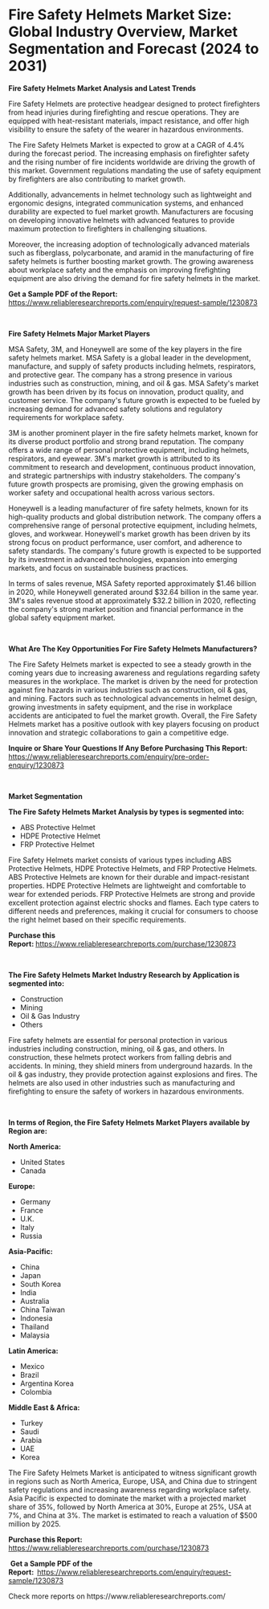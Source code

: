 <p><h1>Fire Safety Helmets Market Size: Global Industry Overview, Market Segmentation and Forecast (2024 to 2031)</h1></p><p><strong>Fire Safety Helmets Market Analysis and Latest Trends</strong></p>
<p><p>Fire Safety Helmets are protective headgear designed to protect firefighters from head injuries during firefighting and rescue operations. They are equipped with heat-resistant materials, impact resistance, and offer high visibility to ensure the safety of the wearer in hazardous environments.</p><p>The Fire Safety Helmets Market is expected to grow at a CAGR of 4.4% during the forecast period. The increasing emphasis on firefighter safety and the rising number of fire incidents worldwide are driving the growth of this market. Government regulations mandating the use of safety equipment by firefighters are also contributing to market growth.</p><p>Additionally, advancements in helmet technology such as lightweight and ergonomic designs, integrated communication systems, and enhanced durability are expected to fuel market growth. Manufacturers are focusing on developing innovative helmets with advanced features to provide maximum protection to firefighters in challenging situations.</p><p>Moreover, the increasing adoption of technologically advanced materials such as fiberglass, polycarbonate, and aramid in the manufacturing of fire safety helmets is further boosting market growth. The growing awareness about workplace safety and the emphasis on improving firefighting equipment are also driving the demand for fire safety helmets in the market.</p></p>
<p><strong>Get a Sample PDF of the Report:&nbsp;</strong> <a href="https://www.reliableresearchreports.com/enquiry/request-sample/1230873">https://www.reliableresearchreports.com/enquiry/request-sample/1230873</a></p>
<p>&nbsp;</p>
<p><strong>Fire Safety Helmets Major Market Players</strong></p>
<p><p>MSA Safety, 3M, and Honeywell are some of the key players in the fire safety helmets market. MSA Safety is a global leader in the development, manufacture, and supply of safety products including helmets, respirators, and protective gear. The company has a strong presence in various industries such as construction, mining, and oil & gas. MSA Safety's market growth has been driven by its focus on innovation, product quality, and customer service. The company's future growth is expected to be fueled by increasing demand for advanced safety solutions and regulatory requirements for workplace safety.</p><p>3M is another prominent player in the fire safety helmets market, known for its diverse product portfolio and strong brand reputation. The company offers a wide range of personal protective equipment, including helmets, respirators, and eyewear. 3M's market growth is attributed to its commitment to research and development, continuous product innovation, and strategic partnerships with industry stakeholders. The company's future growth prospects are promising, given the growing emphasis on worker safety and occupational health across various sectors.</p><p>Honeywell is a leading manufacturer of fire safety helmets, known for its high-quality products and global distribution network. The company offers a comprehensive range of personal protective equipment, including helmets, gloves, and workwear. Honeywell's market growth has been driven by its strong focus on product performance, user comfort, and adherence to safety standards. The company's future growth is expected to be supported by its investment in advanced technologies, expansion into emerging markets, and focus on sustainable business practices.</p><p>In terms of sales revenue, MSA Safety reported approximately $1.46 billion in 2020, while Honeywell generated around $32.64 billion in the same year. 3M's sales revenue stood at approximately $32.2 billion in 2020, reflecting the company's strong market position and financial performance in the global safety equipment market.</p></p>
<p>&nbsp;</p>
<p><strong>What Are The Key Opportunities For Fire Safety Helmets Manufacturers?</strong></p>
<p><p>The Fire Safety Helmets market is expected to see a steady growth in the coming years due to increasing awareness and regulations regarding safety measures in the workplace. The market is driven by the need for protection against fire hazards in various industries such as construction, oil & gas, and mining. Factors such as technological advancements in helmet design, growing investments in safety equipment, and the rise in workplace accidents are anticipated to fuel the market growth. Overall, the Fire Safety Helmets market has a positive outlook with key players focusing on product innovation and strategic collaborations to gain a competitive edge.</p></p>
<p><strong>Inquire or Share Your Questions If Any Before Purchasing This Report:</strong> <a href="https://www.reliableresearchreports.com/enquiry/pre-order-enquiry/1230873">https://www.reliableresearchreports.com/enquiry/pre-order-enquiry/1230873</a></p>
<p>&nbsp;</p>
<p><strong>Market Segmentation</strong></p>
<p><strong>The Fire Safety Helmets Market Analysis by types is segmented into:</strong></p>
<p><ul><li>ABS Protective Helmet</li><li>HDPE Protective Helmet</li><li>FRP Protective Helmet</li></ul></p>
<p><p>Fire Safety Helmets market consists of various types including ABS Protective Helmets, HDPE Protective Helmets, and FRP Protective Helmets. ABS Protective Helmets are known for their durable and impact-resistant properties. HDPE Protective Helmets are lightweight and comfortable to wear for extended periods. FRP Protective Helmets are strong and provide excellent protection against electric shocks and flames. Each type caters to different needs and preferences, making it crucial for consumers to choose the right helmet based on their specific requirements.</p></p>
<p><strong>Purchase this Report:&nbsp;</strong><a href="https://www.reliableresearchreports.com/purchase/1230873">https://www.reliableresearchreports.com/purchase/1230873</a></p>
<p>&nbsp;</p>
<p><strong>The Fire Safety Helmets Market Industry Research by Application is segmented into:</strong></p>
<p><ul><li>Construction</li><li>Mining</li><li>Oil & Gas Industry</li><li>Others</li></ul></p>
<p><p>Fire safety helmets are essential for personal protection in various industries including construction, mining, oil & gas, and others. In construction, these helmets protect workers from falling debris and accidents. In mining, they shield miners from underground hazards. In the oil & gas industry, they provide protection against explosions and fires. The helmets are also used in other industries such as manufacturing and firefighting to ensure the safety of workers in hazardous environments.</p></p>
<p>&nbsp;</p>
<p><strong>In terms of Region, the Fire Safety Helmets Market Players available by Region are:</strong></p>
<p>
    <p> <strong> North America: </strong>
        <ul>
            <li>United States</li>
            <li>Canada</li>
        </ul>
        </p> 
    <p> <strong> Europe: </strong>
        <ul>
            <li>Germany</li>
            <li>France</li>
            <li>U.K.</li>
            <li>Italy</li>
            <li>Russia</li>
        </ul>
        </p> 
    <p> <strong> Asia-Pacific: </strong>
        <ul>
            <li>China</li>
            <li>Japan</li>
            <li>South Korea</li>
            <li>India</li>
            <li>Australia</li>
            <li>China Taiwan</li>
            <li>Indonesia</li>
            <li>Thailand</li>
            <li>Malaysia</li>
        </ul>
        </p> 
    <p> <strong> Latin America: </strong>
        <ul>
            <li>Mexico</li>
            <li>Brazil</li>
            <li>Argentina Korea</li>
            <li>Colombia</li>
        </ul>
        </p> 
    <p> <strong> Middle East & Africa: </strong>
        <ul>
            <li>Turkey</li>
            <li>Saudi</li>
            <li>Arabia</li>
            <li>UAE</li>
            <li>Korea</li>
        </ul>
    </p>
    </p>
<p><p>The Fire Safety Helmets Market is anticipated to witness significant growth in regions such as North America, Europe, USA, and China due to stringent safety regulations and increasing awareness regarding workplace safety. Asia Pacific is expected to dominate the market with a projected market share of 35%, followed by North America at 30%, Europe at 25%, USA at 7%, and China at 3%. The market is estimated to reach a valuation of $500 million by 2025.</p></p>
<p><strong>Purchase this Report: </strong><a href="https://www.reliableresearchreports.com/purchase/1230873">https://www.reliableresearchreports.com/purchase/1230873</a></p>
<p>&nbsp;<strong>Get a Sample PDF of the Report:&nbsp;&nbsp;</strong><a href="https://www.reliableresearchreports.com/enquiry/request-sample/1230873">https://www.reliableresearchreports.com/enquiry/request-sample/1230873</a></p>
<p><strong></strong></p>
<p>Check more reports on https://www.reliableresearchreports.com/</p>